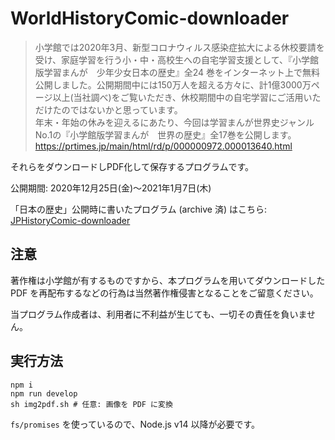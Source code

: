 # WorldHistoryComic-downloader

> 小学館では2020年3月、新型コロナウィルス感染症拡大による休校要請を受け、家庭学習を行う小・中・高校生への自宅学習支援として、『小学館版学習まんが　少年少女日本の歴史』全24 巻をインターネット上で無料公開しました。公開期間中には150万人を超える方々に、計1億3000万ページ以上(当社調べ)をご覧いただき、休校期間中の自宅学習にご活用いただけたのではないかと思っています。  
> 年末・年始の休みを迎えるにあたり、今回は学習まんが世界史ジャンルNo.1の『小学館版学習まんが　世界の歴史』全17巻を公開します。  
https://prtimes.jp/main/html/rd/p/000000972.000013640.html

それらをダウンロードしPDF化して保存するプログラムです。

公開期間: 2020年12月25日(金)〜2021年1月7日(木)

「日本の歴史」公開時に書いたプログラム (archive 済) はこちら: [JPHistoryComic-downloader](https://github.com/hideo54/JPHistoryComic-downloader)

## 注意

著作権は小学館が有するものですから、本プログラムを用いてダウンロードした PDF を再配布するなどの行為は当然著作権侵害となることをご留意ください。

当プログラム作成者は、利用者に不利益が生じても、一切その責任を負いません。

## 実行方法

```
npm i
npm run develop
sh img2pdf.sh # 任意: 画像を PDF に変換
```

`fs/promises` を使っているので、Node.js v14 以降が必要です。
